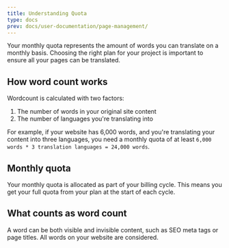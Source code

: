 ```yaml
---
title: Understanding Quota
type: docs
prev: docs/user-documentation/page-management/
---
```


Your monthly quota represents the amount of words you can translate on a monthly basis. Choosing the right plan for your project is important to ensure all your pages can be translated.


## How word count works

Wordcount is calculated with two factors:

1. The number of words in your original site content
2. The number of languages you're translating into

For example, if your website has 6,000 words, and you're translating your content into three languages, you need a monthly quota of at least `6,000 words * 3 translation languages = 24,000 words`.

## Monthly quota

Your monthly quota is allocated as part of your billing cycle. This means you get your full quota from your plan at the start of each cycle.


## What counts as word count

A word can be both visible and invisible content, such as SEO meta tags or page titles. All words on your website are considered.

